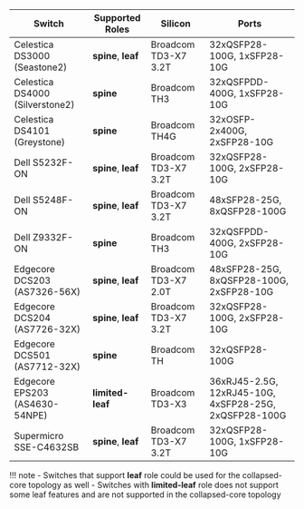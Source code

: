 
| Switch | Supported Roles | Silicon | Ports |
|--------|-----------------|---------|-------|
| Celestica DS3000 (Seastone2) | **spine**, **leaf** | Broadcom TD3-X7 3.2T | 32xQSFP28-100G, 1xSFP28-10G |
| Celestica DS4000 (Silverstone2) | **spine** | Broadcom TH3 | 32xQSFPDD-400G, 1xSFP28-10G |
| Celestica DS4101 (Greystone) | **spine** | Broadcom TH4G | 32xOSFP-2x400G, 2xSFP28-10G |
| Dell S5232F-ON | **spine**, **leaf** | Broadcom TD3-X7 3.2T | 32xQSFP28-100G, 2xSFP28-10G |
| Dell S5248F-ON | **spine**, **leaf** | Broadcom TD3-X7 3.2T | 48xSFP28-25G, 8xQSFP28-100G |
| Dell Z9332F-ON | **spine** | Broadcom TH3 | 32xQSFPDD-400G, 2xSFP28-10G |
| Edgecore DCS203 (AS7326-56X) | **spine**, **leaf** | Broadcom TD3-X7 2.0T | 48xSFP28-25G, 8xQSFP28-100G, 2xSFP28-10G |
| Edgecore DCS204 (AS7726-32X) | **spine**, **leaf** | Broadcom TD3-X7 3.2T | 32xQSFP28-100G, 2xSFP28-10G |
| Edgecore DCS501 (AS7712-32X) | **spine** | Broadcom TH | 32xQSFP28-100G |
| Edgecore EPS203 (AS4630-54NPE) | **limited-leaf** | Broadcom TD3-X3 | 36xRJ45-2.5G, 12xRJ45-10G, 4xSFP28-25G, 2xQSFP28-100G |
| Supermicro SSE-C4632SB | **spine**, **leaf** | Broadcom TD3-X7 3.2T | 32xQSFP28-100G, 1xSFP28-10G |

!!! note
    - Switches that support **leaf** role could be used for the collapsed-core topology as well
    - Switches with **limited-leaf** role does not support some leaf features and are not supported in the
      collapsed-core topology
